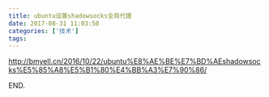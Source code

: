 ```yaml
---
title: ubuntu设置shadowsocks全局代理
date: 2017-08-31 11:03:50
categories: ['技术']
tags:
---
```


<http://bmyell.cn/2016/10/22/ubuntu%E8%AE%BE%E7%BD%AEshadowsocks%E5%85%A8%E5%B1%80%E4%BB%A3%E7%90%86/>

END.

<!-- more -->
